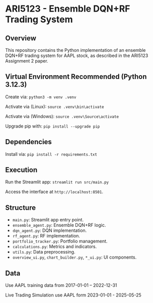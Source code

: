 # ARI5123 - Ensemble DQN+RF Trading System

## Overview
This repository contains the Python implementation of an ensemble DQN+RF trading system for AAPL stock, as described in the ARI5123 Assignment 2 paper.

## Virtual Environment Recommended (Python 3.12.3)
Create via: `python3 -m venv .venv`

Activate via (Linux): `source .venv\bin\activate`

Activate via (Windows): `source .venv\Source\activate`

Upgrade pip with: `pip install --upgrade pip`

## Dependencies
Install via: `pip install -r requirements.txt`

## Execution
Run the Streamlit app: `streamlit run src/main.py`

Access the interface at `http://localhost:8501`.

## Structure
- `main.py`: Streamlit app entry point.
- `ensemble_agent.py`: Ensemble DQN+RF logic.
- `dqn_agent.py`: DQN implementation.
- `rf_agent.py`: RF implementation.
- `portfolio_tracker.py`: Portfolio management.
- `calculations.py`: Metrics and indicators.
- `utils.py`: Data preprocessing.
- `overview_ui.py`, `chart_builder.py`, `*_ui.py`: UI components.

## Data
Use AAPL training data from 2017-01-01 – 2022-12-31

Live Trading Simulation use AAPL form 2023-01-01 - 2025-05-25

